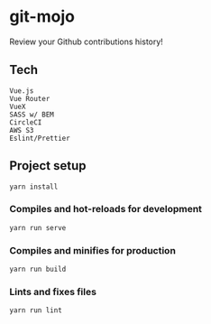 # git-mojo

Review your Github contributions history!

## Tech
```
Vue.js
Vue Router
VueX
SASS w/ BEM
CircleCI
AWS S3
Eslint/Prettier
```

## Project setup
```
yarn install
```

### Compiles and hot-reloads for development
```
yarn run serve
```

### Compiles and minifies for production
```
yarn run build
```

### Lints and fixes files
```
yarn run lint
```
